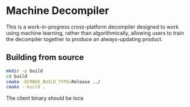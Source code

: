 # Machine Decompiler

This is a work-in-progress cross-platform decompiler designed to work using
machine learning, rather than algorithmically, allowing users to train the
decompiler together to produce an always-updating product.

## Building from source

```bash
mkdir -p build
cd build
cmake -DCMAKE_BUILD_TYPE=Release ../
cmake --build .
```

The client binary should be loca